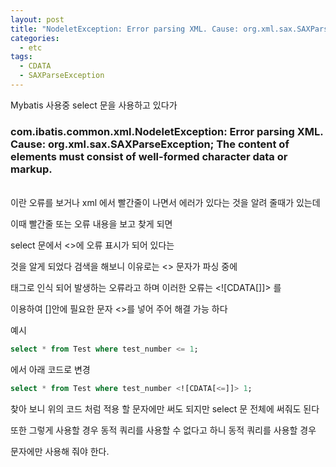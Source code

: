```yaml
---
layout: post
title: "NodeletException: Error parsing XML. Cause: org.xml.sax.SAXParseException 오류"
categories:
  - etc
tags:
  - CDATA
  - SAXParseException
---
```


Mybatis 사용중 select 문을 사용하고 있다가

### **com.ibatis.common.xml.NodeletException: Error parsing XML.  Cause: org.xml.sax.SAXParseException; The content of elements must consist of well-formed character data or markup.** ###
<br/>
이란 오류를 보거나 xml 에서 빨간줄이 나면서 에러가 있다는 것을 알려 줄때가 있는데 

이때 빨간줄 또는 오류 내용을 보고 찾게 되면 

select 문에서 <>에 오류 표시가 되어 있다는 

것을 알게 되었다 검색을 해보니 이유로는 <> 문자가 파싱 중에 

태그로 인식 되어 발생하는 오류라고 하며 이러한 오류는 \<![CDATA[]]>  를 

이용하여 []안에 필요한 문자 <>를 넣어 주어 해결 가능 하다 

예시

```SQL
select * from Test where test_number <= 1;
```
에서 아래 코드로 변경
```SQL
select * from Test where test_number <![CDATA[<=]]> 1;
```

찾아 보니 위의 코드 처럼 적용 할 문자에만 써도 되지만 select 문 전체에 써줘도 된다 

또한 그렇게 사용할 경우 동적 쿼리를 사용할 수 없다고 하니 동적 쿼리를 사용할 경우 

문자에만 사용해 줘야 한다.